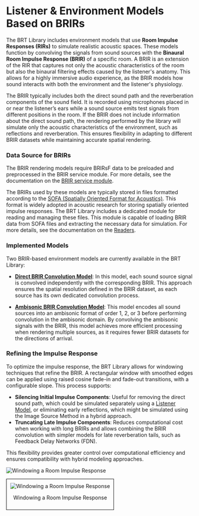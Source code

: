 # Listener & Environment Models Based on BRIRs  

The BRT Library includes environment models that use **Room Impulse Responses (RIRs)** to simulate realistic acoustic spaces. These models function by convolving the signals from sound sources with the **Binaural Room Impulse Response (BRIR)** of a specific room. A BRIR is an extension of the RIR that captures not only the acoustic characteristics of the room but also the binaural filtering effects caused by the listener's anatomy. This allows for a highly immersive audio experience, as the BRIR models how sound interacts with both the environment and the listener's physiology.

The BRIR typically includes both the direct sound path and the reverberation components of the sound field. It is recorded using microphones placed in or near the listener’s ears while a sound source emits test signals from different positions in the room. If the BRIR does not include information about the direct sound path, the rendering performed by the library will simulate only the acoustic characteristics of the environment, such as reflections and reverberation. This ensures flexibility in adapting to different BRIR datasets while maintaining accurate spatial rendering.

### Data Source for BRIRs  
The BRIR rendering models require BRIRsF data to be preloaded and preprocessed in the BRIR service module. For more details, see the documentation on the [BRIR service module](../../service-modules/service-hrbrir.md).  

The BRIRs used by these models are typically stored in files formatted according to the <a href="https://www.sofaconventions.org/mediawiki/index.php/SOFA_(Spatially_Oriented_Format_for_Acoustics)" target="_blank">SOFA (Spatially Oriented Format for Acoustics)</a>. This format is widely adopted in acoustic research for storing spatially oriented impulse responses. The BRT Library includes a dedicated module for reading and managing these files. This module is capable of loading BRIR data from SOFA files  and extracting the necessary data for simulation. For more details, see the documentation on the [Readers](../../readers/index.md).  


### Implemented Models  

Two BRIR-based environment models are currently available in the BRT Library:  

- **[Direct BRIR Convolution Model](./listener-acoustic-environment-model-brir.md)**: In this model, each sound source signal is convolved independently with the corresponding BRIR. This approach ensures the spatial resolution defined in the BRIR dataset, as each source has its own dedicated convolution process.  

- **[Ambisonic BRIR Convolution Model](./listener-acoustic-environment-model-ambisonic-brir.md)**: This model encodes all sound sources into an ambisonic format of order 1, 2, or 3 before performing convolution in the ambisonic domain. By convolving the ambisonic signals with the BRIR, this model achieves more efficient processing when rendering multiple sources, as it requires fewer BRIR datasets for the directions of arrival.  

### Refining the Impulse Response  

To optimize the impulse response, the BRT Library allows for windowing techniques that refine the BRIR. A rectangular window with smoothed edges can be applied using raised cosine fade-in and fade-out transitions, with a configurable slope. This process supports:  

- **Silencing Initial Impulse Components**: Useful for removing the direct sound path, which could be simulated separately using a [Listener Model](../index.md), or eliminating early reflections, which might be simulated using the Image Source Method in a hybrid approach.  
- **Truncating Late Impulse Components**: Reduces computational cost when working with long BRIRs and allows combining the BRIR convolution with simpler models for late reverberation tails, such as Feedback Delay Networks (FDN).  

This flexibility provides greater control over computational efficiency and ensures compatibility with hybrid modeling approaches.  

![Windowing a Room Impulse Response](/BRT-Documentation/assets/windowing.bmp "Windowing a Room Impulse Response")

<div style="border: 1px solid #000; padding: 10px; display: inline-block;">
    <img src="/BRT-Documentation/assets/windowing.jpg" alt="Windowing a Room Impulse Response" style="display: block; margin: 0 auto;">
    <p style="text-align: center;">Windowing a Room Impulse Response</p>
</div>
